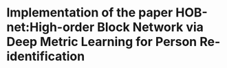 # Implementation of the paper HOB-net:High-order Block Network via Deep Metric Learning for Person Re-identification
